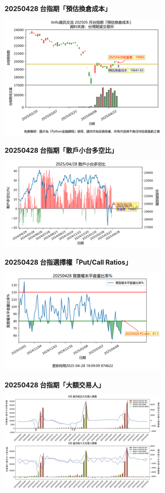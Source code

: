 ## 20250428 台指期「預估換倉成本」
![](images/txfcost.png)

## 20250428 台指期「散戶小台多空比」
![](images/bbiri.png)

## 20250428 台指選擇權「Put/Call Ratios」
![](images/pcratio.png)

## 20250428 台指期「大額交易人」
![](images/blocktrade.png)

